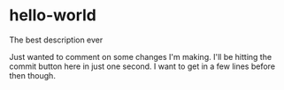 # hello-world
The best description ever 

Just wanted to comment on some changes I'm making. I'll be hitting the commit button here in just one second. I want to get in a few lines before then though. 
